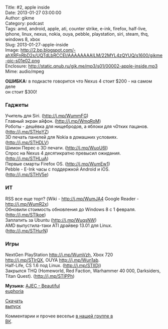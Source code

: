 Title: #2, apple inside  
Date: 2013-01-27 03:00:00  
Author: gikme  
Category: podcast  
Tags: amd, android, apple, ati, counter strike, e-ink, firefox, half-live, iphone, linux, nexus, nokia, ouya, pebble, playstation, siri, steam, thq, windows 8, xbox  
Slug: 2013-01-27-apple-inside  
Image: http://2.bp.blogspot.com/-ahXRFnRbD2s/UQTdLbRCCEI/AAAAAAAAILM/22MYL4zQYUQ/s1600/gikme-pic-s01e02.png  
Enclosure: http://static.qnub.ru/gik.me/mp3/s01/00002-apple-inside.mp3  
Mime: audio/mpeg

**ОШИБКА:** в подкасте говорится что Nexus 4 стоит \$200 - на самом деле  
он стоит \$300!

### Гаджеты

Учитель для Siri. (<http://j.mp/WummFG>)   
Главный экран айфон. (<http://j.mp/WmqRoM>)   
Роботы - дешёвка для нищебродов, а яблоки для ч0тких пацанов.  
(<http://j.mp/STHqYZ>)   
3D печать панелей для Nokia в домашних условиях.  
(<http://j.mp/STHDLV>)   
Шимон Перес о 3D печати. (<http://j.mp/WuoU6I>)   
Спрос на Nexus 4 десятикратно превысил ожидания.  
(<http://j.mp/STHLuA>)   
Первые смарты Firefox OS. (<http://j.mp/WumEw1>)    
Pebble - E-Ink часы с поддержкой Android и iOS.  
(<http://j.mp/STHV5e>)  

### ИТ

RSS все еще торт? (Wiki - <http://j.mp/WumJA4> Google Reader -  
<http://j.mp/WumR2x>)  
Обновили стоимость обновления до Windows 8 с 1 февраля.  
(<http://j.mp/STIkoe>)   
Заплатить за Ubuntu (<http://j.mp/WuqsNW>)  
AMD выпустила-таки ATI драйвер 13.01 для Linux.  
(<http://j.mp/STHurN>)  

### Игры

NextGen PlayStation <http://j.mp/WumVzh>, Xbox 720  
<http://j.mp/STIrQX>, OUYA <http://j.mp/Wun1ab>.   
Half-Life, CS 1.6 под Linux. (<http://j.mp/STIIDj>)  
Закрылся THQ (Homeworld, Red Faction, Warhammer 40 000, Darksiders,  
Titan Quest). (<http://j.mp/STIPPh>)

**Музыка:** [AJEC - Beautiful  
euphoria](http://promodj.com/amurstar/tracks/3834716/AJEC_Beautiful_euphoria)

[Скачать  
выпуск](http://static.qnub.ru/gik.me/mp3/s01/00002-apple-inside.mp3)

Комментарии и прочее веселье [в нашей группе в  
ВК](http://vk.com/gikme).

